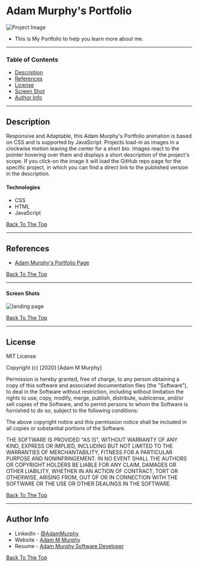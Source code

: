 # Adam Murphy's Portfolio

![Project Image](https://cdn2.aoe.com/fileadmin/AOE.com/images/main_navigation/blog/Stock_Photos/written_pix/Fotolia_58569245_Software_Development_930_590_70.jpg)

- This is My Portfolio to help you learn more about me.

---

### Table of Contents

- [Description](#description)
- [References](#references)
- [License](#license)
- [Screen Shot](#screen-shots)
- [Author Info](#author-info)

---

## Description

Responsive and Adaptable, this Adam Murphy's Portfolio animation is based on CSS and is supported by JavaScript. Projects load-in as images in a clockwise motion leaving the center for a short bio. Images react to the pointer hovering over them and displays a short description of the project's scope. If you click-on the image it will load the GitHub repo page for the specific project, in which you can find a direct link to the published version in the description.

#### Technologies

- CSS
- HTML
- JavaScript

[Back To The Top](#adam-murphy's-portfolio)

---


## References

- [Adam Murphy's Portfolio Page](https://adamm285.github.io/AdamMurphy'sPortfolio/)

[Back To The Top](#adam-murphy's-portfolio)

---

#### Screen Shots

![landing page](./images/Capture1.PNG)

[Back To The Top](#adam-murphy's-portfolio)

---

## License

MIT License

Copyright (c) [2020] [Adam M Murphy]

Permission is hereby granted, free of charge, to any person obtaining a copy
of this software and associated documentation files (the "Software"), to deal
in the Software without restriction, including without limitation the rights
to use, copy, modify, merge, publish, distribute, sublicense, and/or sell
copies of the Software, and to permit persons to whom the Software is
furnished to do so, subject to the following conditions:

The above copyright notice and this permission notice shall be included in all
copies or substantial portions of the Software.

THE SOFTWARE IS PROVIDED "AS IS", WITHOUT WARRANTY OF ANY KIND, EXPRESS OR
IMPLIED, INCLUDING BUT NOT LIMITED TO THE WARRANTIES OF MERCHANTABILITY,
FITNESS FOR A PARTICULAR PURPOSE AND NONINFRINGEMENT. IN NO EVENT SHALL THE
AUTHORS OR COPYRIGHT HOLDERS BE LIABLE FOR ANY CLAIM, DAMAGES OR OTHER
LIABILITY, WHETHER IN AN ACTION OF CONTRACT, TORT OR OTHERWISE, ARISING FROM,
OUT OF OR IN CONNECTION WITH THE SOFTWARE OR THE USE OR OTHER DEALINGS IN THE
SOFTWARE.

[Back To The Top](#adam-murphy's-portfolio)

---

## Author Info

- LinkedIn - [@AdamMurphy](https://Linkedin.com/in/Adam-Murphy-73690bbb/)
- Website - [Adam M Murphy](https://adamm285.github.io/AdamMurphy'sPortfolio/)
- Resume - [Adam Murphy Software Developer](https://docs.google.com/document/d/1GLxDLwlrQkmdugH2Xl9MsOv5Rz6rmzqqSrbzfTZ-R3E/edit?usp=sharing)

[Back To The Top](#adam-murphy's-portfolio)
